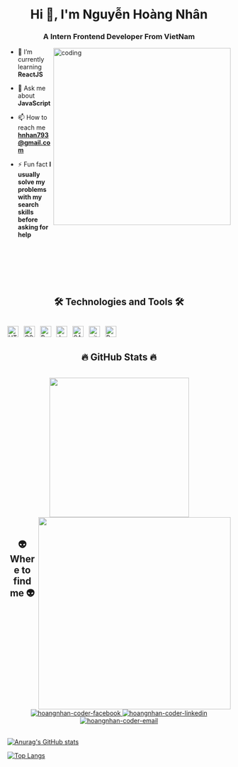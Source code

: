 <h1 align="center">Hi 👋, I'm Nguyễn Hoàng Nhân</h1>
<h3 align="center">A Intern Frontend Developer From VietNam</h3>
<img align="right" alt="coding" width="400" src="https://cdn.dribbble.com/users/1162077/screenshots/5403918/focus-animation.gif"/>

- 🌱 I’m currently learning **ReactJS**

- 💬 Ask me about **JavaScript**

- 📫 How to reach me **hnhan793@gmail.com**

- ⚡ Fun fact **I usually solve my problems with my search skills before asking for help**

<br><br><br><br><br>

<h2 align="center">🛠 Technologies and Tools 🛠</h2>
<br>
<!-- https://simpleicons.org/ -->
<span><img src="https://img.shields.io/badge/HTML5-282C34?logo=html5&logoColor=E34F26" alt="HTML5 logo" title="HTML5" height="25" /></span>
&nbsp;
<span><img src="https://img.shields.io/badge/CSS3-282C34?logo=css3&logoColor=1572B6" alt="CSS3 logo" title="CSS3" height="25" /></span>
&nbsp;
<span><img src="https://img.shields.io/badge/Bootstrap-282C34?logo=bootstrap&logoColor=7952B3" alt="Bootstrap logo" title="Bootstrap" height="25" /></span>
&nbsp;
<span><img src="https://img.shields.io/badge/JavaScript-282C34?logo=javascript&logoColor=F7DF1E" alt="JavaScript logo" title="JavaScript" height="25" /></span>
&nbsp;
<span><img src="https://img.shields.io/badge/Sass-282C34?logo=sass&logoColor=CC6699" alt="SASS logo" title="SASS" height="25" /></span>
&nbsp;
<span><img src="https://img.shields.io/badge/git-282C34?logo=git&logoColor=F05032" alt="git logo" title="git" height="25" /></span>
&nbsp;
<span><img src="https://img.shields.io/badge/ReactJS-282C34?logo=react&logoColor=61DAFB" alt="ReactJS logo" title="ReactJS" height="25" /></span>

<br>
<h2 align="center">🔥 GitHub Stats 🔥</h2>
<!-- https://github.com/anuraghazra/github-readme-stats -->
<br>
<div align=center>
  <a href="#" title="Trungquandev">
    <img width="315" align="center" src="https://github-readme-stats.vercel.app/api/top-langs/?username=trungquandev&hide=c%23,powershell,Mathematica,Ruby,Objective-C,Objective-C%2b%2b,Cuda&title_color=61dafb&text_color=ffffff&icon_color=61dafb&bg_color=20232a&langs_count=8&layout=compact&border_color=61dafb&hide_border=true" />
  </a>
  <a href="#" title="Trungquandev">
    <img align="right" width="434" src="https://github-readme-stats.vercel.app/api?username=trungquandev&show_icons=true&theme=react&border_color=61dafb&hide_border=true" />
  </a>
</div>

<br>
<h2 align="center">👽 Where to find me 👽</h2>
<br>
<!-- https://icons8.com -->
<div align="center">
  <a href="https://facebook.com/hoang.nhan.2000/" target="blank">
    <img src="https://img.icons8.com/bubbles/100/000000/facebook-new.png" alt="hoangnhan-coder-facebook" />
  </a>
  <a href="https://www.linkedin.com/in/hnhancoder/" target="blank">
    <img src="https://img.icons8.com/bubbles/100/000000/linkedin.png" alt="hoangnhan-coder-linkedin" />
  </a>
  <a href="mailto:hnhan793@gmail.com" target="top">
    <img src="https://img.icons8.com/bubbles/100/000000/apple-mail.png" alt="hoangnhan-coder-email" />
  </a>
</div>

<br>

[![Anurag's GitHub stats](https://github-readme-stats.vercel.app/api?username=christianDev2k&show_icons=true&theme=onedark)](https://github.com/anuraghazra/github-readme-stats)

[![Top Langs](https://github-readme-stats.vercel.app/api/top-langs/?username=christianDev2k&layout=compact)](https://github.com/anuraghazra/github-readme-stats)


